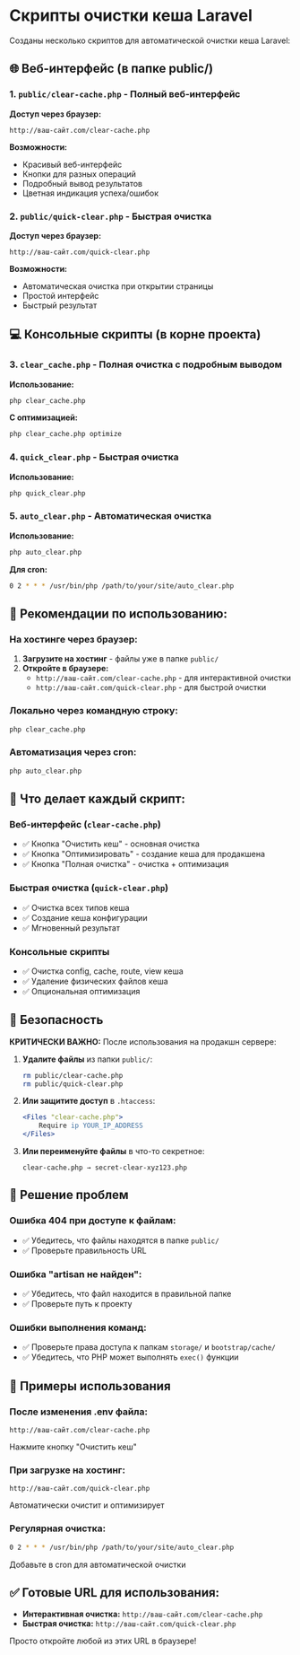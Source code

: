 # Скрипты очистки кеша Laravel

Созданы несколько скриптов для автоматической очистки кеша Laravel:

## 🌐 Веб-интерфейс (в папке public/)

### 1. `public/clear-cache.php` - Полный веб-интерфейс

**Доступ через браузер:**
```
http://ваш-сайт.com/clear-cache.php
```

**Возможности:**
- Красивый веб-интерфейс
- Кнопки для разных операций
- Подробный вывод результатов
- Цветная индикация успеха/ошибок

### 2. `public/quick-clear.php` - Быстрая очистка

**Доступ через браузер:**
```
http://ваш-сайт.com/quick-clear.php
```

**Возможности:**
- Автоматическая очистка при открытии страницы
- Простой интерфейс
- Быстрый результат

## 💻 Консольные скрипты (в корне проекта)

### 3. `clear_cache.php` - Полная очистка с подробным выводом

**Использование:**
```bash
php clear_cache.php
```

**С оптимизацией:**
```bash
php clear_cache.php optimize
```

### 4. `quick_clear.php` - Быстрая очистка

**Использование:**
```bash
php quick_clear.php
```

### 5. `auto_clear.php` - Автоматическая очистка

**Использование:**
```bash
php auto_clear.php
```

**Для cron:**
```bash
0 2 * * * /usr/bin/php /path/to/your/site/auto_clear.php
```

## 🎯 Рекомендации по использованию:

### На хостинге через браузер:
1. **Загрузите на хостинг** - файлы уже в папке `public/`
2. **Откройте в браузере:**
   - `http://ваш-сайт.com/clear-cache.php` - для интерактивной очистки
   - `http://ваш-сайт.com/quick-clear.php` - для быстрой очистки

### Локально через командную строку:
```bash
php clear_cache.php
```

### Автоматизация через cron:
```bash
php auto_clear.php
```

## 🔧 Что делает каждый скрипт:

### Веб-интерфейс (`clear-cache.php`)
- ✅ Кнопка "Очистить кеш" - основная очистка
- ✅ Кнопка "Оптимизировать" - создание кеша для продакшена
- ✅ Кнопка "Полная очистка" - очистка + оптимизация

### Быстрая очистка (`quick-clear.php`)
- ✅ Очистка всех типов кеша
- ✅ Создание кеша конфигурации
- ✅ Мгновенный результат

### Консольные скрипты
- ✅ Очистка config, cache, route, view кеша
- ✅ Удаление физических файлов кеша
- ✅ Опциональная оптимизация

## 🚨 Безопасность

**КРИТИЧЕСКИ ВАЖНО:** После использования на продакшн сервере:

1. **Удалите файлы** из папки `public/`:
   ```bash
   rm public/clear-cache.php
   rm public/quick-clear.php
   ```

2. **Или защитите доступ** в `.htaccess`:
   ```apache
   <Files "clear-cache.php">
       Require ip YOUR_IP_ADDRESS
   </Files>
   ```

3. **Или переименуйте файлы** в что-то секретное:
   ```
   clear-cache.php → secret-clear-xyz123.php
   ```

## 🔧 Решение проблем

### Ошибка 404 при доступе к файлам:
- ✅ Убедитесь, что файлы находятся в папке `public/`
- ✅ Проверьте правильность URL

### Ошибка "artisan не найден":
- ✅ Убедитесь, что файл находится в правильной папке
- ✅ Проверьте путь к проекту

### Ошибки выполнения команд:
- ✅ Проверьте права доступа к папкам `storage/` и `bootstrap/cache/`
- ✅ Убедитесь, что PHP может выполнять `exec()` функции

## 📝 Примеры использования

### После изменения .env файла:
```
http://ваш-сайт.com/clear-cache.php
```
Нажмите кнопку "Очистить кеш"

### При загрузке на хостинг:
```
http://ваш-сайт.com/quick-clear.php
```
Автоматически очистит и оптимизирует

### Регулярная очистка:
```bash
0 2 * * * /usr/bin/php /path/to/your/site/auto_clear.php
```
Добавьте в cron для автоматической очистки

## ✅ Готовые URL для использования:

- **Интерактивная очистка:** `http://ваш-сайт.com/clear-cache.php`
- **Быстрая очистка:** `http://ваш-сайт.com/quick-clear.php`

Просто откройте любой из этих URL в браузере! 